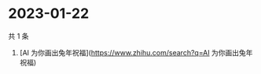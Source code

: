 # 2023-01-22

共 1 条

<!-- BEGIN -->
<!-- 最后更新时间 Sun Jan 22 2023 00:15:11 GMT+0800 (China Standard Time) -->

1. [AI 为你画出兔年祝福](https://www.zhihu.com/search?q=AI 为你画出兔年祝福)

<!-- END -->
